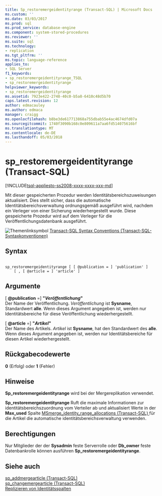 ```yaml
---
title: Sp_restoremergeidentityrange (Transact-SQL) | Microsoft Docs
ms.custom: ''
ms.date: 03/03/2017
ms.prod: sql
ms.prod_service: database-engine
ms.component: system-stored-procedures
ms.reviewer: ''
ms.suite: sql
ms.technology:
- replication
ms.tgt_pltfrm: ''
ms.topic: language-reference
applies_to:
- SQL Server
f1_keywords:
- sp_restoremergeidentityrange_TSQL
- sp_restoremergeidentityrange
helpviewer_keywords:
- sp_restoremergeidentityrange
ms.assetid: 7923e422-2748-40c0-b5a8-6410c48d5b70
caps.latest.revision: 12
author: edmacauley
ms.author: edmaca
manager: craigg
ms.openlocfilehash: b8be3de617713868a755dbab55e4ac4674dfd07a
ms.sourcegitcommit: 1740f3090b168c0e809611a7aa6fd514075616bf
ms.translationtype: MT
ms.contentlocale: de-DE
ms.lasthandoff: 05/03/2018
---
```

# <a name="sprestoremergeidentityrange-transact-sql"></a>sp_restoremergeidentityrange (Transact-SQL)
[!INCLUDE[tsql-appliesto-ss2008-xxxx-xxxx-xxx-md](../../includes/tsql-appliesto-ss2008-xxxx-xxxx-xxx-md.md)]

  Mit dieser gespeicherten Prozedur werden Identitätsbereichszuweisungen aktualisiert. Dies stellt sicher, dass die automatische Identitätsbereichsverwaltung ordnungsgemäß ausgeführt wird, nachdem ein Verleger von einer Sicherung wiederhergestellt wurde. Diese gespeicherte Prozedur wird auf dem Verleger für die Veröffentlichungsdatenbank ausgeführt.  
  
 ![Themenlinksymbol](../../database-engine/configure-windows/media/topic-link.gif "Topic link icon") [Transact-SQL Syntax Conventions (Transact-SQL-Syntaxkonventionen)](../../t-sql/language-elements/transact-sql-syntax-conventions-transact-sql.md)  
  
## <a name="syntax"></a>Syntax  
  
```  
  
sp_restoremergeidentityrange [ [ @publication = ] 'publication' ]  
    [ , [ @article = ] 'article' ]  
```  
  
## <a name="arguments"></a>Argumente  
 [ **@publication** =] **"***Veröffentlichung***"**  
 Der Name der Veröffentlichung. *Veröffentlichung* ist **Sysname**, Standardwert **alle**. Wenn dieses Argument angegeben ist, werden nur Identitätsbereiche für diese Veröffentlichung wiederhergestellt.  
  
 [ **@article** =] **"***Artikel***"**  
 Der Name des Artikels. *Artikel* ist **Sysname**, hat den Standardwert des **alle**. Wenn dieses Argument angegeben ist, werden nur Identitätsbereiche für diesen Artikel wiederhergestellt.  
  
## <a name="return-code-values"></a>Rückgabecodewerte  
 **0** (Erfolg) oder **1** (Fehler)  
  
## <a name="remarks"></a>Hinweise  
 **Sp_restoremergeidentityrange** wird bei der Mergereplikation verwendet.  
  
 **Sp_restoremergeidentityrange** Ruft die maximale Informationen zur identitätsbereichszuordnung vom Verteiler ab und aktualisiert Werte in der **Max_used** Spalte [MSmerge_identity_range_allocations &#40;Transact-SQL&#41; ](../../relational-databases/system-tables/msmerge-identity-range-allocations-transact-sql.md) für die Artikel die automatische identitätsbereichsverwaltung verwenden.  
  
## <a name="permissions"></a>Berechtigungen  
 Nur Mitglieder der der **Sysadmin** feste Serverrolle oder **Db_owner** feste Datenbankrolle können ausführen **Sp_restoremergeidentityrange**.  
  
## <a name="see-also"></a>Siehe auch  
 [sp_addmergearticle &#40;Transact-SQL&#41;](../../relational-databases/system-stored-procedures/sp-addmergearticle-transact-sql.md)   
 [sp_changemergearticle &#40;Transact-SQL&#41;](../../relational-databases/system-stored-procedures/sp-changemergearticle-transact-sql.md)   
 [Replizieren von Identitätsspalten](../../relational-databases/replication/publish/replicate-identity-columns.md)  
  
  
